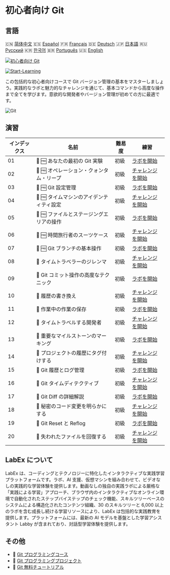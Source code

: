 # 初心者向け Git

## 言語

🇨🇳 [简体中文](README_zh.md) 🇪🇸 [Español](README_es.md) 🇫🇷 [Français](README_fr.md) 🇩🇪 [Deutsch](README_de.md) 🇯🇵 [日本語](README_ja.md) 🇷🇺 [Русский](README_ru.md) 🇰🇷 [한국어](README_ko.md) 🇧🇷 [Português](README_pt.md) 🇺🇸 [English](README.md) 

[![初心者向け Git](https://cover-creator.labex.io/git-for-beginners.png?lang=ja)](https://labex.io/ja/courses/git-for-beginners)

[![Start-Learning](https://img.shields.io/badge/Start-Learning-whitesmoke?style=for-the-badge)](https://labex.io/ja/courses/git-for-beginners)

この包括的な初心者向けコースで Git バージョン管理の基本をマスターしましょう。実践的なラボと魅力的なチャレンジを通じて、基本コマンドから高度な操作まで全てを学びます。意欲的な開発者やバージョン管理が初めての方に最適です。

![Git](https://img.shields.io/badge/Git-whitesmoke?style=for-the-badge&logo=git)


## 演習

|   インデックス | 名前                                     | 難易度   | 練習                                                                                                                        |
|----------------|------------------------------------------|----------|-----------------------------------------------------------------------------------------------------------------------------|
|             01 | 📖 🆓 あなたの最初の Git 実験            | 初級     | <a target='_blank' href='https://labex.io/ja/tutorials/git-your-first-git-lab-92739'>ラボを開始</a>                         |
|             02 | 🎯 🆓 オペレーション・クォンタム・リープ | 初級     | <a target='_blank' href='https://labex.io/ja/tutorials/git-operation-quantum-leap-387717'>チャレンジを開始</a>              |
|             03 | 📖 🆓 Git 設定管理                       | 初級     | <a target='_blank' href='https://labex.io/ja/tutorials/git-git-config-management-385164'>ラボを開始</a>                     |
|             04 | 🎯 🆓 タイムマシンのアイデンティティ設定 | 初級     | <a target='_blank' href='https://labex.io/ja/tutorials/git-time-machine-identity-configuration-387720'>チャレンジを開始</a> |
|             05 | 📖 🆓 ファイルとステージングエリアの操作 | 初級     | <a target='_blank' href='https://labex.io/ja/tutorials/git-working-with-files-and-staging-area-387457'>ラボを開始</a>       |
|             06 | 🎯 🆓 時間旅行者のスーツケース           | 初級     | <a target='_blank' href='https://labex.io/ja/tutorials/git-the-time-traveler-s-suitcase-387725'>チャレンジを開始</a>        |
|             07 | 📖 🆓 Git ブランチの基本操作             | 初級     | <a target='_blank' href='https://labex.io/ja/tutorials/git-git-branch-basic-operations-385163'>ラボを開始</a>               |
|             08 | 🎯  タイムトラベラーのジレンマ           | 初級     | <a target='_blank' href='https://labex.io/ja/tutorials/git-the-time-traveler-s-dilemma-387733'>チャレンジを開始</a>         |
|             09 | 📖  Git コミット操作の高度なテクニック   | 初級     | <a target='_blank' href='https://labex.io/ja/tutorials/git-advanced-git-commit-operations-387471'>ラボを開始</a>            |
|             10 | 🎯  履歴の書き換え                       | 初級     | <a target='_blank' href='https://labex.io/ja/tutorials/git-rewriting-history-387746'>チャレンジを開始</a>                   |
|             11 | 📖  作業中の作業の保存                   | 初級     | <a target='_blank' href='https://labex.io/ja/tutorials/git-saving-work-in-progress-387492'>ラボを開始</a>                   |
|             12 | 🎯  タイムトラベルする開発者             | 初級     | <a target='_blank' href='https://labex.io/ja/tutorials/git-the-time-traveling-developer-387759'>チャレンジを開始</a>        |
|             13 | 📖  重要なマイルストーンのマーキング     | 初級     | <a target='_blank' href='https://labex.io/ja/tutorials/git-marking-important-milestones-387493'>ラボを開始</a>              |
|             14 | 🎯  プロジェクトの履歴にタグ付けする     | 初級     | <a target='_blank' href='https://labex.io/ja/tutorials/git-tagging-your-project-s-history-387763'>チャレンジを開始</a>      |
|             15 | 📖  Git 履歴とログ管理                   | 初級     | <a target='_blank' href='https://labex.io/ja/tutorials/git-git-history-and-log-management-387490'>ラボを開始</a>            |
|             16 | 🎯  Git タイムディテクティブ             | 初級     | <a target='_blank' href='https://labex.io/ja/tutorials/git-git-time-detective-387782'>チャレンジを開始</a>                  |
|             17 | 📖  Git Diff の詳細解説                  | 初級     | <a target='_blank' href='https://labex.io/ja/tutorials/git-git-diff-deep-dive-387489'>ラボを開始</a>                        |
|             18 | 🎯  秘密のコード変更を明らかにする       | 初級     | <a target='_blank' href='https://labex.io/ja/tutorials/uncover-the-secret-code-changes-387768'>チャレンジを開始</a>         |
|             19 | 📖  Git Reset と Reflog                  | 初級     | <a target='_blank' href='https://labex.io/ja/tutorials/git-git-reset-and-reflog-387491'>ラボを開始</a>                      |
|             20 | 🎯  失われたファイルを回復する           | 初級     | <a target='_blank' href='https://labex.io/ja/tutorials/git-recover-the-lost-files-387781'>チャレンジを開始</a>              |

## LabEx について

LabEx は、コーディングとテクノロジーに特化したインタラクティブな実践学習プラットフォームです。ラボ、AI 支援、仮想マシンを組み合わせて、ビデオなしの実践的な学習体験を提供します。動画なしの独自の実践ラボによる厳格な「実践による学習」アプローチ、ブラウザ内のインタラクティブなオンライン環境で自動化されたステップバイステップのチェック機能、スキルツリーベースのシステムによる構造化されたコンテンツ組織、30 のスキルツリーと 6,000 以上のラボを含む成長し続ける学習リソースにより、LabEx は包括的な実践教育を提供します。プラットフォームには、最新の AI モデルを基盤とした学習アシスタント Labby が含まれており、対話型学習体験を提供します。

## その他

- 🔗 [Git プログラミングコース](https://github.com/labex-labs/awesome-programming-courses)
- 🔗 [Git プログラミングプロジェクト](https://github.com/labex-labs/awesome-programming-projects)
- 🔗 [Git 無料チュートリアル](https://github.com/labex-labs/git-free-tutorials)


